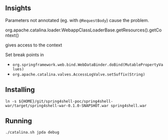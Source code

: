 

## Insights

Parameters not annotated (eg. with `@RequestBody`) cause the problem.

org.apache.catalina.loader.WebappClassLoaderBase.getResources().getContext()

gives access to the context

Set break points in

- `org.springframework.web.bind.WebDataBinder.doBind(MutablePropertyValues)`
- `org.apache.catalina.valves.AccessLogValve.setSuffix(String)`

## Installing

    ln -s ${HOME}/git/spring4shell-poc/spring4shell-war/target/spring4shell-war-0.1.0-SNAPSHOT.war spring4shell.war

## Running

    ./catalina.sh jpda debug